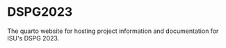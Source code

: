 # DSPG2023
The quarto website for hosting project information and documentation for ISU's DSPG 2023.
